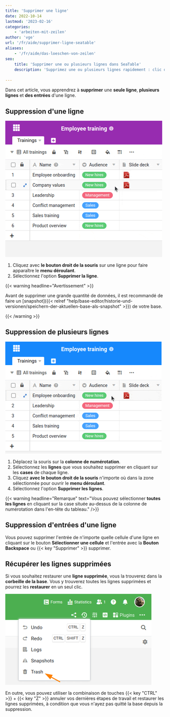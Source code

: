 ```yaml
---
title: 'Supprimer une ligne'
date: 2022-10-14
lastmod: '2023-02-16'
categories:
    - 'arbeiten-mit-zeilen'
author: 'vge'
url: '/fr/aide/supprimer-ligne-seatable'
aliases:
    - '/fr/aide/das-loeschen-von-zeilen'
seo:
    title: 'Supprimer une ou plusieurs lignes dans SeaTable'
    description: 'Supprimez une ou plusieurs lignes rapidement : clic droit ou sélection. Restaurez des lignes supprimées via la corbeille ou Ctrl+Z.'

---
```


Dans cet article, vous apprendrez à **supprimer** une **seule ligne**, **plusieurs lignes** et **des entrées** d'une ligne.

## Suppression d'une ligne

![Supprimer une ligne dans SeaTable](images/delete-a-row.gif)

1. Cliquez avec **le bouton droit de la souris** sur une ligne pour faire apparaître le **menu déroulant**.
2. Sélectionnez l'option **Supprimer la ligne**.

{{< warning  headline="Avertissement" >}}

Avant de supprimer une grande quantité de données, il est recommandé de faire un [snapshot]({{< relref "help/base-editor/historie-und-versionen/speichern-der-aktuellen-base-als-snapshot" >}}) de votre base.

{{< /warning >}}

## Suppression de plusieurs lignes

![Suppression de plusieurs lignes dans une base](images/delete-multiple-rows.gif)

1. Déplacez la souris sur la **colonne de numérotation**.
2. Sélectionnez les **lignes** que vous souhaitez supprimer en cliquant sur les **cases** de chaque ligne.
3. Cliquez **avec le bouton droit de la souris** n'importe où dans la zone sélectionnée pour ouvrir le **menu déroulant**.
4. Sélectionnez l'option **Supprimer les lignes**.

{{< warning  headline="Remarque"  text="Vous pouvez sélectionner **toutes les lignes** en cliquant sur la case située au-dessus de la colonne de numérotation dans l'en-tête du tableau." />}}

## Suppression d'entrées d'une ligne

Vous pouvez supprimer l'entrée de n'importe quelle cellule d'une ligne en cliquant sur le bouton **Sélectionner une cellule** et l'entrée avec la **Bouton Backspace** ou {{< key "Supprimer" >}} supprimer.

## Récupérer les lignes supprimées

Si vous souhaitez restaurer une **ligne supprimée**, vous la trouverez dans la **corbeille de la base**. Vous y trouverez toutes les lignes supprimées et pourrez les **restaurer** en un seul clic.

![Récupérer les lignes supprimées](images/restore-rows-from-trash.png)

En outre, vous pouvez utiliser la combinaison de touches {{< key "CTRL" >}} + {{< key "Z" >}} annuler vos dernières étapes de travail et restaurer les lignes supprimées, à condition que vous n'ayez pas quitté la base depuis la suppression.
